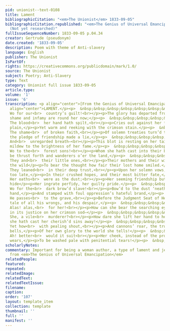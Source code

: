 ```yaml
---
pid: unionist--text-0108
title: Lament
bibliographicCitation: "<em>The Unionist</em> 1833-09-05"
bibliographicCitation.republished: "<em>The Genius of Universal Emancipation</em>
  (Not yet researched)"
fullIssueSequenceNumber: 1833-09-05 p.04.34
creator: Gertrude (pseudonym)
date.created: '1833-09-05'
description: Poem with theme of Anti-slavery
language: English
publisher: The Unionist
IsPartOf: 
rights: https://creativecommons.org/publicdomain/mark/1.0/
source: The Unionist
subject: Poetry; Anti-Slavery
type: Text
category: Unionist full issue 1833-09-05
article.type: 
volume: '1'
issue: '6'
transcription: <p align="center">[From the Genius of Universal Emancipation]</p><p
  align="center">LAMENT.</p><p>  &nbsp;&nbsp;&nbsp;&nbsp;&nbsp;&nbsp;&nbsp;&nbsp;&nbsp;&nbsp;&nbsp;
  Wo for our<br>  country’s guilt!<br></p><p>The glory has departed from her brow,</p><p>And
  shame and infamy are round her now;</p><p>  &nbsp;&nbsp;&nbsp;&nbsp;&nbsp;&nbsp;&nbsp;&nbsp;&nbsp;&nbsp;&nbsp;
  The blood<br>  her hand hath spilt,<br></p><p>Cries out against her from the smoking
  plain,</p><p>Yet warm and reeking with the crimson stain.</p><p>  &nbsp;&nbsp;&nbsp;&nbsp;&nbsp;&nbsp;&nbsp;&nbsp;&nbsp;&nbsp;&nbsp;
  The shame<br>  of broken faith,<br></p><p>Of solemn treaties turn’d to mockery,</p><p>And
  the pledge of friendship made a lie,</p><p>  &nbsp;&nbsp;&nbsp;&nbsp;&nbsp;&nbsp;&nbsp;&nbsp;&nbsp;&nbsp;&nbsp;
  And<br>  unregarded breath—<br></p><p>This blot is resting on her tainted name.</p><p>A
  mildew to the brightness of her fame.</p><p>  &nbsp;&nbsp;&nbsp;&nbsp;&nbsp;&nbsp;&nbsp;&nbsp;&nbsp;&nbsp;&nbsp;
  Wo to the<br>  forest sons!<br></p><p>Whom she hath cast into their brother’s hand</p><p>To
  be thrust forth and wanderers o’er the land,</p><p>  &nbsp;&nbsp;&nbsp;&nbsp;&nbsp;&nbsp;&nbsp;&nbsp;&nbsp;&nbsp;&nbsp;
  They and<br>  their little ones,<br></p><p>Their mothers and their wives, amidst
  the wild</p><p>To bear the thought how fair their lost home smiled.</p><p>  &nbsp;&nbsp;&nbsp;&nbsp;&nbsp;&nbsp;&nbsp;&nbsp;&nbsp;&nbsp;&nbsp;
  They leaned<br>  in their deep trust,<br></p><p>Upon her solemn vows, and found
  too late,</p><p>In their crushed hopes, and their most bitter fate,</p><p>  &nbsp;&nbsp;&nbsp;&nbsp;&nbsp;&nbsp;&nbsp;&nbsp;&nbsp;&nbsp;&nbsp;
  Her oaths<br>  were as the dust;<br></p><p>Her seeming friendship but a mask to
  hide</p><p>Her ingrate perfidy, her guilty pride.</p><p>  &nbsp;&nbsp;&nbsp;&nbsp;&nbsp;&nbsp;&nbsp;&nbsp;&nbsp;&nbsp;&nbsp;
  Wo for the<br>  dark brow’d slave!<br></p><p>Bow’d to the dust ‘neath her relentless
  hand,</p><p>And stamped with foul oppression’s hateful brand,</p><p>  &nbsp;&nbsp;&nbsp;&nbsp;&nbsp;&nbsp;&nbsp;&nbsp;&nbsp;&nbsp;&nbsp;
  He passes<br>  to the grave,<br></p><p>Before the Judgment Seat of Heaven to bear</p><p>The
  tale of all his wrongs, and his despair,</p><p>  &nbsp;&nbsp;&nbsp;&nbsp;&nbsp;&nbsp;&nbsp;&nbsp;&nbsp;&nbsp;&nbsp;
  Alas! alas,<br>  for her!<br></p><p>How can she bear the searching eye of God,</p><p>Bent
  in its justice on her crimson sod—</p><p>  &nbsp;&nbsp;&nbsp;&nbsp;&nbsp;&nbsp;&nbsp;&nbsp;&nbsp;&nbsp;&nbsp;
  She, a vile<br>  murderer?<br></p><p>How dare she lift her hand to heaven and pray,</p><p>Till
  she hath cast her cherish’d sins away!</p><p>  &nbsp;&nbsp;&nbsp;&nbsp;&nbsp;&nbsp;&nbsp;&nbsp;&nbsp;&nbsp;&nbsp;
  Yet how<br>  with pealing shout,<br></p><p>And cannons’ roar, the trump and deep-voiced
  bells,</p><p>Of her own glory to the world she tells!</p><p>  &nbsp;&nbsp;&nbsp;&nbsp;&nbsp;&nbsp;&nbsp;&nbsp;&nbsp;&nbsp;&nbsp;
  Ah! better<br>  would it suit<br></p><p>Her cheek, instead of the proud flush it
  wears,</p><p>To be washed pale with penitential tears!</p><p>  &nbsp;&nbsp;&nbsp;&nbsp;&nbsp;&nbsp;&nbsp;&nbsp;&nbsp;&nbsp;&nbsp;&nbsp;&nbsp;&nbsp;&nbsp;&nbsp;&nbsp;&nbsp;&nbsp;&nbsp;&nbsp;&nbsp;&nbsp;&nbsp;&nbsp;&nbsp;&nbsp;&nbsp;&nbsp;&nbsp;&nbsp;&nbsp;&nbsp;&nbsp;&nbsp;&nbsp;&nbsp;&nbsp;&nbsp;&nbsp;&nbsp;&nbsp;&nbsp;&nbsp;&nbsp;&nbsp;&nbsp;<br>  GERTRUDE.<br></p>
scholarlyNotes: 
commentary: Important for being a woman author, a type of lament and jeremiad, and
  from <em>The Genius of Universal Emancipation</em>
relatedPeople: 
featured: 
repeated: 
relatedImage: 
relatedText: 
relatedTextIssue: 
filename: 
caption: 
order: '107'
layout: template_item
collection: template
thumbnail: ''
full: ''
manifest: ''
---
```

